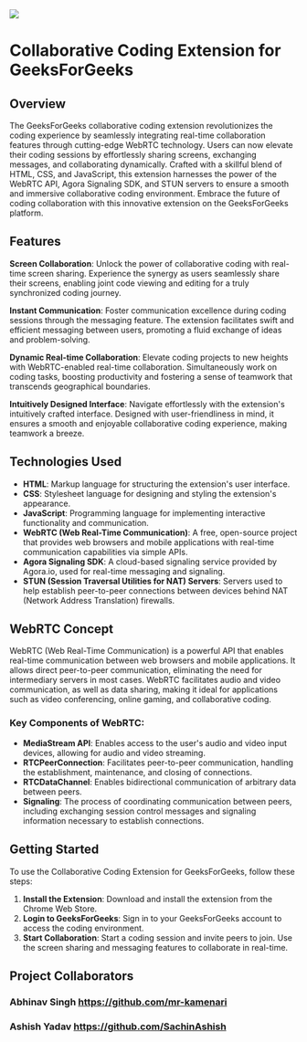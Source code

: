 <img src="icons/gfg.ico"/>

# Collaborative Coding Extension for GeeksForGeeks  

## Overview

The GeeksForGeeks collaborative coding extension revolutionizes the coding experience by seamlessly integrating real-time collaboration features through cutting-edge WebRTC technology. Users can now elevate their coding sessions by effortlessly sharing screens, exchanging messages, and collaborating dynamically. Crafted with a skillful blend of HTML, CSS, and JavaScript, this extension harnesses the power of the WebRTC API, Agora Signaling SDK, and STUN servers to ensure a smooth and immersive collaborative coding environment. Embrace the future of coding collaboration with this innovative extension on the GeeksForGeeks platform.

## Features

**Screen Collaboration**: Unlock the power of collaborative coding with real-time screen sharing. Experience the synergy as users seamlessly share their screens, enabling joint code viewing and editing for a truly synchronized coding journey.

**Instant Communication**: Foster communication excellence during coding sessions through the messaging feature. The extension facilitates swift and efficient messaging between users, promoting a fluid exchange of ideas and problem-solving.

**Dynamic Real-time Collaboration**: Elevate coding projects to new heights with WebRTC-enabled real-time collaboration. Simultaneously work on coding tasks, boosting productivity and fostering a sense of teamwork that transcends geographical boundaries.

**Intuitively Designed Interface**: Navigate effortlessly with the extension's intuitively crafted interface. Designed with user-friendliness in mind, it ensures a smooth and enjoyable collaborative coding experience, making teamwork a breeze.

## Technologies Used

- **HTML**: Markup language for structuring the extension's user interface.
- **CSS**: Stylesheet language for designing and styling the extension's appearance.
- **JavaScript**: Programming language for implementing interactive functionality and communication.
- **WebRTC (Web Real-Time Communication)**: A free, open-source project that provides web browsers and mobile applications with real-time communication capabilities via simple APIs.
- **Agora Signaling SDK**: A cloud-based signaling service provided by Agora.io, used for real-time messaging and signaling.
- **STUN (Session Traversal Utilities for NAT) Servers**: Servers used to help establish peer-to-peer connections between devices behind NAT (Network Address Translation) firewalls.

## WebRTC Concept

WebRTC (Web Real-Time Communication) is a powerful API that enables real-time communication between web browsers and mobile applications. It allows direct peer-to-peer communication, eliminating the need for intermediary servers in most cases. WebRTC facilitates audio and video communication, as well as data sharing, making it ideal for applications such as video conferencing, online gaming, and collaborative coding.

### Key Components of WebRTC:

- **MediaStream API**: Enables access to the user's audio and video input devices, allowing for audio and video streaming.
- **RTCPeerConnection**: Facilitates peer-to-peer communication, handling the establishment, maintenance, and closing of connections.
- **RTCDataChannel**: Enables bidirectional communication of arbitrary data between peers.
- **Signaling**: The process of coordinating communication between peers, including exchanging session control messages and signaling information necessary to establish connections.

## Getting Started

To use the Collaborative Coding Extension for GeeksForGeeks, follow these steps:

1. **Install the Extension**: Download and install the extension from the Chrome Web Store.
2. **Login to GeeksForGeeks**: Sign in to your GeeksForGeeks account to access the coding environment.
3. **Start Collaboration**: Start a coding session and invite peers to join. Use the screen sharing and messaging features to collaborate in real-time.


## Project Collaborators
### Abhinav Singh https://github.com/mr-kamenari
### Ashish Yadav https://github.com/SachinAshish

